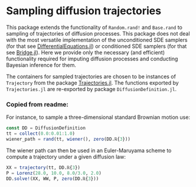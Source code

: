 # Sampling diffusion trajectories
This package extends the functionality of `Random.rand!` and `Base.rand` to sampling of trajectories of diffusion processes. This package does not deal with the most versatile implementation of the unconditioned SDE samplers (for that see [DifferentialEquations.jl](https://docs.sciml.ai/stable/)) or conditioned SDE samplers (for that see [Bridge.jl](https://github.com/mschauer/Bridge.jl)). Here we provide only the necessary (and efficient) functionality required for imputing diffusion processes and conducting Bayesian inference for them.

The containers for sampled trajectories are chosen to be instances of `Trajectory` from the package [Trajectories.jl](https://github.com/mschauer/Trajectories.jl). The functions exported by `Trajectories.jl` are re-exported by package `DiffusionDefinition.jl`.

### Copied from readme:
For instance, to sample a three-dimensional standard Brownian motion use:
```julia
const DD = DiffusionDefinition
tt = collect(0.0:0.01:1.0)
wiener_path = rand(tt, wiener(), zero(DD.ℝ{3}))
```
The wiener path can then be used in an Euler-Maruyama scheme to compute a trajectory under a given diffusion law:
```julia
XX = trajectory(tt, DD.ℝ{3})
P = Lorenz(28.0, 10.0, 8.0/3.0, 2.0)
DD.solve!(XX, WW, P, zero(DD.ℝ{3}))
```
